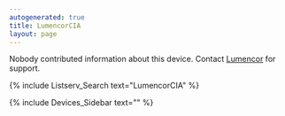 ```yaml
---
autogenerated: true
title: LumencorCIA
layout: page
---
```


Nobody contributed information about this device. Contact
[Lumencor](http://www.lumencor.com) for support.

{% include Listserv_Search text="LumencorCIA" %}

{% include Devices_Sidebar text="" %}
